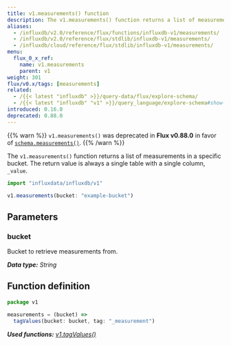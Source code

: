 ```yaml
---
title: v1.measurements() function
description: The v1.measurements() function returns a list of measurements in a specific bucket.
aliases:
  - /influxdb/v2.0/reference/flux/functions/influxdb-v1/measurements/
  - /influxdb/v2.0/reference/flux/stdlib/influxdb-v1/measurements/
  - /influxdb/cloud/reference/flux/stdlib/influxdb-v1/measurements/
menu:
  flux_0_x_ref:
    name: v1.measurements
    parent: v1
weight: 301
flux/v0.x/tags: [measurements]
related:
  - /{{< latest "influxdb" >}}/query-data/flux/explore-schema/
  - /{{< latest "influxdb" "v1" >}}/query_language/explore-schema#show-measurements, SHOW MEASUREMENTS in InfluxQL
introduced: 0.16.0
deprecated: 0.88.0
---
```


{{% warn %}}
`v1.measurements()` was deprecated in **Flux v0.88.0** in favor of
[`schema.measurements()`](/flux/v0.x/stdlib/influxdata/influxdb/schema/measurements/).
{{% /warn %}}

The `v1.measurements()` function returns a list of measurements in a specific bucket.
The return value is always a single table with a single column, `_value`.

```js
import "influxdata/influxdb/v1"

v1.measurements(bucket: "example-bucket")
```

## Parameters

### bucket
Bucket to retrieve measurements from.

_**Data type:** String_

## Function definition
```js
package v1

measurements = (bucket) =>
  tagValues(bucket: bucket, tag: "_measurement")
```

_**Used functions:**
[v1.tagValues()](/flux/v0.x/stdlib/influxdata/influxdb/schema/tagvalues)_
